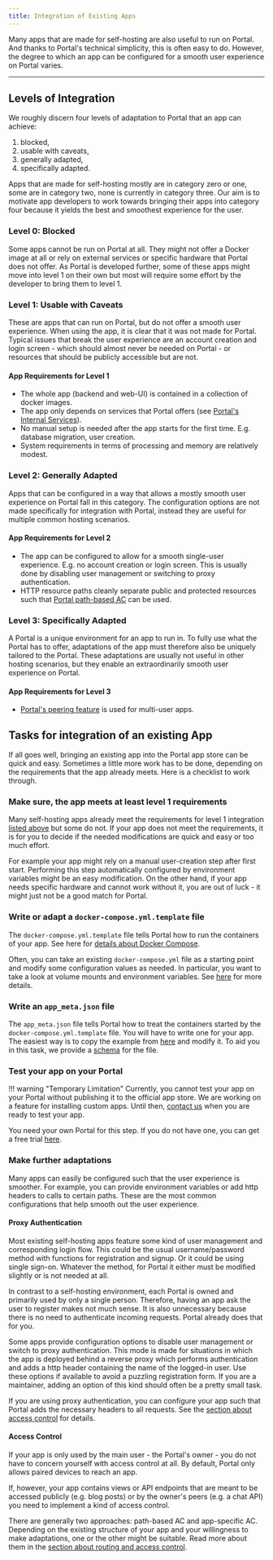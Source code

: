```yaml
---
title: Integration of Existing Apps
---
```


Many apps that are made for self-hosting are also useful to run on Portal.
And thanks to Portal's technical simplicity, this is often easy to do.
However, the degree to which an app can be configured for a smooth user experience on Portal varies.

---

## Levels of Integration

We roughly discern four levels of adaptation to Portal that an app can achieve:

1. blocked, 
1. usable with caveats, 
1. generally adapted, 
1. specifically adapted.

Apps that are made for self-hosting mostly are in category zero or one, some are in category two, none is currently in category three.
Our aim is to motivate app developers to work towards bringing their apps into category four
because it yields the best and smoothest experience for the user.

### Level 0: Blocked

Some apps cannot be run on Portal at all.
They might not offer a Docker image at all or rely on external services or specific hardware that Portal does not offer.
As Portal is developed further, some of these apps might move into level 1 on their own
but most will require some effort by the developer to bring them to level 1.

### Level 1: Usable with Caveats

These are apps that can run on Portal, but do not offer a smooth user experience.
When using the app, it is clear that it was not made for Portal.
Typical issues that break the user experience are an account creation and login screen - which should almost never be needed on Portal -
or resources that should be publicly accessible but are not.

#### App Requirements for Level 1

* The whole app (backend and web-UI) is contained in a collection of docker images.
* The app only depends on services that Portal offers (see [Portal's Internal Services](internal_services.md)).
* No manual setup is needed after the app starts for the first time. E.g. database migration, user creation.
* System requirements in terms of processing and memory are relatively modest.

### Level 2: Generally Adapted

Apps that can be configured in a way that allows a mostly smooth user experience on Portal fall in this category.
The configuration options are not made specifically for integration with Portal,
instead they are useful for multiple common hosting scenarios.

#### App Requirements for Level 2

* The app can be configured to allow for a smooth single-user experience. E.g. no account creation or login screen.
    This is usually done by disabling user management or switching to proxy authentication.
* HTTP resource paths cleanly separate public and protected resources such that [Portal path-based AC](routing_and_ac.md#access-control) can be used.

### Level 3: Specifically Adapted

A Portal is a unique environment for an app to run in.
To fully use what the Portal has to offer, adaptations of the app must therefore also be uniquely tailored to the Portal.
These adaptations are usually not useful in other hosting scenarios,
but they enable an extraordinarily smooth user experience on Portal.

#### App Requirements for Level 3

* [Portal's peering feature](peering.md) is used for multi-user apps.

## Tasks for integration of an existing App

If all goes well, bringing an existing app into the Portal app store can be quick and easy.
Sometimes a little more work has to be done, depending on the requirements that the app already meets.
Here is a checklist to work through.

### Make sure, the app meets at least level 1 requirements

Many self-hosting apps already meet the requirements for level 1 integration [listed above](#app-requirements-for-level-1) but some do not.
If your app does not meet the requirements, it is for you to decide if the needed modifications are quick and easy or too much effort.

For example your app might rely on a manual user-creation step after first start.
Performing this step automatically configured by environment variables might be an easy modification.
On the other hand, if your app needs specific hardware and cannot work without it,
you are out of luck - it might just not be a good match for Portal.

### Write or adapt a `docker-compose.yml.template` file

The `docker-compose.yml.template` file tells Portal how to run the containers of your app.
See here for [details about Docker Compose](https://docs.docker.com/compose/compose-file/).

Often, you can take an existing `docker-compose.yml` file as a starting point and
modify some configuration values as needed.
In particular, you want to take a look at volume mounts and environment variables.
See [here](docker_compose_template.md) for more details.

### Write an `app_meta.json` file

The `app_meta.json` file tells Portal how to treat the containers started by the `docker-compose.yml.template` file.
You will have to write one for your app.
The easiest way is to copy the example from [here](app_meta_json.md#full-example) and modify it.
To aid you in this task, we provide a [schema](app_meta_json.md#schema) for the file.

### Test your app on your Portal

!!! warning "Temporary Limitation"
    Currently, you cannot test your app on your Portal without publishing it to the official app store.
    We are working on a feature for installing custom apps.
    Until then, [contact us](mailto:contact@getportal.org) when you are ready to test your app.

You need your own Portal for this step.
If you do not have one, you can get a free trial [here](https://trial.getportal.org/).

### Make further adaptations

Many apps can easily be configured such that the user experience is smoother.
For example, you can provide environment variables
or add http headers to calls to certain paths.
These are the most common configurations that help smooth out the user experience.

#### Proxy Authentication

Most existing self-hosting apps feature some kind of user management and corresponding login flow.
This could be the usual username/password method with functions for registration and signup.
Or it could be using single sign-on.
Whatever the method, for Portal it either must be modified slightly or is not needed at all.

In contrast to a self-hosting environment, each Portal is owned and primarily used by only a single person.
Therefore, having an app ask the user to register makes not much sense.
It is also unnecessary because there is no need to authenticate incoming requests.
Portal already does that for you.

Some apps provide configuration options to disable user management 
or switch to proxy authentication.
This mode is made for situations in which the app is deployed behind a reverse proxy
which performs authentication and adds a http header containing the name of the logged-in user.
Use these options if available to avoid a puzzling registration form.
If you are a maintainer, adding an option of this kind should often be a pretty small task.

If you are using proxy authentication, you can configure your app such that Portal adds
the necessary headers to all requests. See the [section about access control](routing_and_ac.md#access-control) for details.

#### Access Control

If your app is only used by the main user - the Portal's owner - 
you do not have to concern yourself with access control at all.
By default, Portal only allows paired devices to reach an app.

If, however, your app contains views or API endpoints 
that are meant to be accessed publicly (e.g. blog posts) or by the owner's peers (e.g. a chat API)
you need to implement a kind of access control.

There are generally two approaches: path-based AC and app-specific AC.
Depending on the existing structure of your app and your willingness to make adaptations,
one or the other might be suitable.
Read more about them in the [section about routing and access control](routing_and_ac.md).


